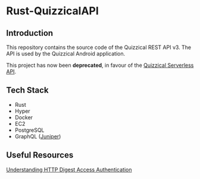 # Rust-QuizzicalAPI

## Introduction

This repository contains the source code of the Quizzical REST API v3.
The API is used by the Quizzical Android application.

This project has now been **deprecated**, in favour of the [Quizzical Serverless API](https://github.com/w-k-s/aws-lambda-quizzical).

## Tech Stack

- Rust
- Hyper
- Docker
- EC2
- PostgreSQL
- GraphQL ([Juniper](https://github.com/graphql-rust/juniper))

## Useful Resources

[Understanding HTTP Digest Access Authentication](https://www.sitepoint.com/understanding-http-digest-access-authentication/)